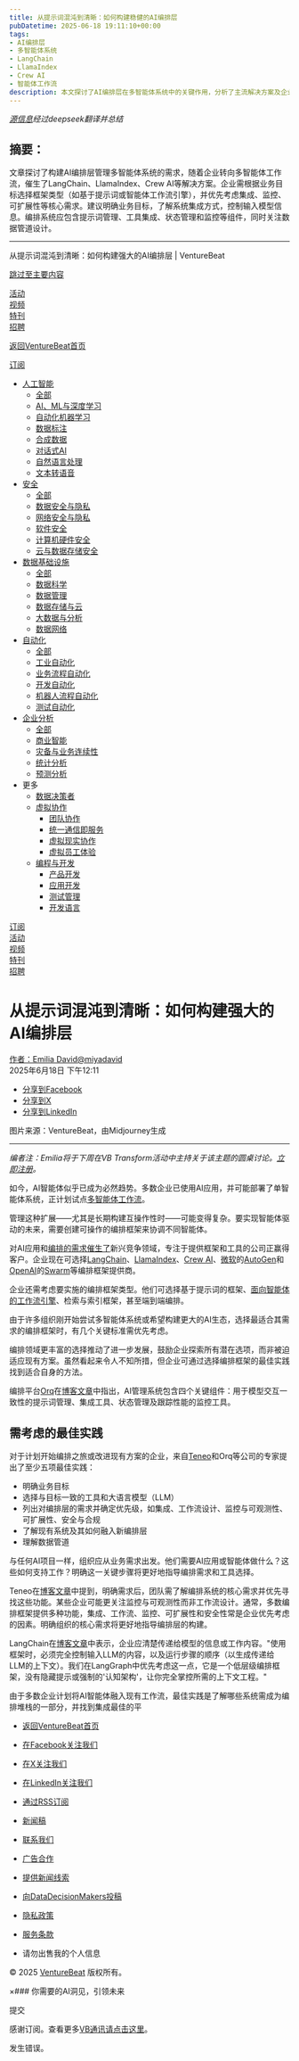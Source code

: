 ```yaml
---
title: 从提示词混沌到清晰：如何构建稳健的AI编排层
pubDatetime: 2025-06-18 19:11:10+00:00
tags:
- AI编排层
- 多智能体系统
- LangChain
- LlamaIndex
- Crew AI
- 智能体工作流
description: 本文探讨了AI编排层在多智能体系统中的关键作用，分析了主流解决方案及企业选型策略，强调业务目标导向与系统集成设计。
---
```


*[源信息](https://venturebeat.com/ai/from-prompt-chaos-to-clarity-how-to-build-a-robust-ai-orchestration-layer/)经过deepseek翻译并总结*

## 摘要：

文章探讨了构建AI编排层管理多智能体系统的需求，随着企业转向多智能体工作流，催生了LangChain、LlamaIndex、Crew AI等解决方案。企业需根据业务目标选择框架类型（如基于提示词或智能体工作流引擎），并优先考虑集成、监控、可扩展性等核心需求。建议明确业务目标，了解系统集成方式，控制输入模型信息。编排系统应包含提示词管理、工具集成、状态管理和监控等组件，同时关注数据管道设计。

---

从提示词混沌到清晰：如何构建强大的AI编排层 | VentureBeat

[跳过至主要内容](#primary)

[活动](https://venturebeat.com/events/)  
[视频](/video/)  
[特刊](/venturebeat-special-issues/)  
[招聘](https://jobs.venturebeat.com/?source=navbar&utm_source=navbar&utm_medium=partner_referral)

[返回VentureBeat首页](/)

[订阅](/newsletters/?utm_source=VBsite&utm_medium=desktopNav)

* [人工智能](/category/ai/)
  + [全部](/category/ai/)
  + [AI、ML与深度学习](/tag/ai-ml-deep-learning/)
  + [自动化机器学习](/tag/auto-ml/)
  + [数据标注](/tag/data-labelling/)
  + [合成数据](/tag/synthetic-data/)
  + [对话式AI](/tag/conversational-ai/)
  + [自然语言处理](/tag/nlp/)
  + [文本转语音](/tag/text-to-speech/)  
* [安全](/category/security/)
  + [全部](/category/security/)
  + [数据安全与隐私](/tag/data-security-privacy/)
  + [网络安全与隐私](/tag/network-security-privacy/)
  + [软件安全](/tag/software-security/)
  + [计算机硬件安全](/tag/computer-hardware-security/)
  + [云与数据存储安全](/tag/cloud-data-storage-security/)  
* [数据基础设施](/category/data-infrastructure/)
  + [全部](/category/data-infrastructure/)
  + [数据科学](/tag/data-science/)
  + [数据管理](/tag/data-management/)
  + [数据存储与云](/tag/data-storage-cloud/)
  + [大数据与分析](/tag/big-data-and-analytics/)
  + [数据网络](/tag/data-networks/)  
* [自动化](/category/automation/)
  + [全部](/category/automation/)
  + [工业自动化](/tag/industrial-automation/)
  + [业务流程自动化](/tag/business-process-automation/)
  + [开发自动化](/tag/development-automation/)
  + [机器人流程自动化](/tag/robotic-process-automation/)
  + [测试自动化](/tag/test-automation/)  
* [企业分析](/category/enterprise-analytics/)
  + [全部](/category/enterprise-analytics/)
  + [商业智能](/tag/business-intelligence/)
  + [灾备与业务连续性](/tag/disaster-recovery-business-continuity/)
  + [统计分析](/tag/statistical-analysis/)
  + [预测分析](/tag/predictive-analysis/)  
* 更多
  + [数据决策者](/category/datadecisionmakers/)
  + [虚拟协作](/category/virtual/)
    - [团队协作](/tag/team-collaboration/)
    - [统一通信即服务](/tag/ucaas/)
    - [虚拟现实协作](/tag/virtual-reality-collaboration/)
    - [虚拟员工体验](/tag/virtual-employee-experience/)
  + [编程与开发](/category/programming-development/)
    - [产品开发](/tag/product-development/)
    - [应用开发](/tag/application-development/)
    - [测试管理](/tag/test-management/)
    - [开发语言](/tag/development-languages/)

[订阅](/newsletters/?utm_source=VBsite&utm_medium=mobileNav)  
[活动](https://venturebeat.com/events/)  
[视频](/video/)  
[特刊](/venturebeat-special-issues/)  
[招聘](https://jobs.venturebeat.com/?source=navbar&utm_source=navbar&utm_medium=partner_referral)

从提示词混沌到清晰：如何构建强大的AI编排层
==========================================

[作者：Emilia David](https://venturebeat.com/author/emilia-david/ "作者Emilia David的文章")[@miyadavid](http://x.com/miyadavid)  
2025年6月18日 下午12:11

* [分享到Facebook](//www.facebook.com/sharer/sharer.php?u=https%3A%2F%2Fventurebeat.com%2Fai%2Ffrom-prompt-chaos-to-clarity-how-to-build-a-robust-ai-orchestration-layer%2F&t=从提示词混沌到清晰：如何构建强大的AI编排层)
* [分享到X](//twitter.com/intent/tweet?text=从提示词混沌到清晰：如何构建强大的AI编排层&url=https%3A%2F%2Fventurebeat.com%2Fai%2Ffrom-prompt-chaos-to-clarity-how-to-build-a-robust-ai-orchestration-layer%2F&via=VentureBeat&related=VentureBeat,GamesBeat)
* [分享到LinkedIn](https://www.linkedin.com/cws/share?url=https%3A%2F%2Fventurebeat.com%2Fai%2Ffrom-prompt-chaos-to-clarity-how-to-build-a-robust-ai-orchestration-layer%2F&token=&isFramed=true)

图片来源：VentureBeat，由Midjourney生成

---

*编者注：Emilia将于下周在VB Transform活动中主持关于该主题的圆桌讨论。[立即注册](https://www.vbtransform.com/?utm_source=vb&utm_medium=article&utm_content=transformpromo&utm_campaign=vbarticles)。*

如今，AI智能体似乎已成为必然趋势。多数企业已使用AI应用，并可能部署了单智能体系统，正计划试点[多智能体工作流](https://venturebeat.com/ai/beyond-single-model-ai-how-architectural-design-drives-reliable-multi-agent-orchestration/)。

管理这种扩展——尤其是长期构建互操作性时——可能变得复杂。要实现智能体驱动的未来，需要创建可操作的编排框架来协调不同智能体。

对AI应用和[编排的需求催生了](https://venturebeat.com/ai/three-ways-2025-will-be-the-year-of-agentic-productivity/)新兴竞争领域，专注于提供框架和工具的公司正赢得客户。企业现在可选择[LangChain](http://www.langchain.com)、[LlamaIndex](https://www.llamaindex.ai/)、[Crew AI](https://www.crewai.com/)、[微软](http://www.microsoft.com)的[AutoGen](https://venturebeat.com/ai/microsoft-autogen-v0-4-a-turning-point-toward-more-intelligent-ai-agents-for-enterprise-developers/)和[OpenAI](http://www.openai.com)的[Swarm](https://venturebeat.com/ai/openais-swarm-ai-agent-framework-routines-and-handoffs/)等编排框架提供商。

企业还需考虑要实施的编排框架类型。他们可选择基于提示词的框架、[面向智能体的工作流引擎](https://venturebeat.com/ai/orchestrator-agents-integration-human-interaction-and-enterprise-knowledge-at-the-core/)、检索与索引框架，甚至端到端编排。

由于许多组织刚开始尝试多智能体系统或希望构建更大的AI生态，选择最适合其需求的编排框架时，有几个关键标准需优先考虑。

编排领域更丰富的选择推动了进一步发展，鼓励企业探索所有潜在选项，而非被迫适应现有方案。虽然看起来令人不知所措，但企业可通过选择编排框架的最佳实践找到适合自身的方法。

编排平台[Orq](https://orq.ai/)在[博客文章](https://orq.ai/blog/llm-orchestration)中指出，AI管理系统包含四个关键组件：用于模型交互一致性的提示词管理、集成工具、状态管理及跟踪性能的监控工具。

需考虑的最佳实践
----------------

对于计划开始编排之旅或改进现有方案的企业，来自[Teneo](https://www.teneo.ai/)和Orq等公司的专家提出了至少五项最佳实践：

* 明确业务目标
* 选择与目标一致的工具和大语言模型（LLM）
* 列出对编排层的需求并确定优先级，如集成、工作流设计、监控与可观测性、可扩展性、安全与合规
* 了解现有系统及其如何融入新编排层
* 理解数据管道

与任何AI项目一样，组织应从业务需求出发。他们需要AI应用或智能体做什么？这些如何支持工作？明确这一关键步骤将更好地指导编排需求和工具选择。

Teneo在[博客文章](https://www.teneo.ai/blog/ai-orchestration-the-complete-guide#challenges-and-solutions-in-ai-orchestration)中提到，明确需求后，团队需了解编排系统的核心需求并优先寻找这些功能。某些企业可能更关注监控与可观测性而非工作流设计。通常，多数编排框架提供多种功能，集成、工作流、监控、可扩展性和安全性常是企业优先考虑的因素。明确组织的核心需求将更好地指导编排层的构建。

LangChain在[博客文章](https://blog.langchain.com/how-and-when-to-build-multi-agent-systems/)中表示，企业应清楚传递给模型的信息或工作内容。"使用框架时，必须完全控制输入LLM的内容，以及运行步骤的顺序（以生成传递给LLM的上下文）。我们在LangGraph中优先考虑这一点，它是一个低层级编排框架，没有隐藏提示或强制的'认知架构'，让你完全掌控所需的上下文工程。"

由于多数企业计划将AI智能体融入现有工作流，最佳实践是了解哪些系统需成为编排堆栈的一部分，并找到集成最佳的平

* [返回VentureBeat首页](/)
* [在Facebook关注我们](https://www.facebook.com/venturebeat/)
* [在X关注我们](https://twitter.com/venturebeat)
* [在LinkedIn关注我们](https://www.linkedin.com/company/venturebeat)
* [通过RSS订阅](https://feeds.feedburner.com/venturebeat/SZYF)

* [新闻稿](/tag/business-sponsored-company-news/)
* [联系我们](/contact/)
* [广告合作](https://media.venturebeat.com/)
* [提供新闻线索](/contact/)
* [向DataDecisionMakers投稿](/guest-posts/)

* [隐私政策](/privacy-policy/)
* [服务条款](/terms-of-service/)
* 请勿出售我的个人信息

© 2025 [VentureBeat](https://venturebeat.com/) 版权所有。

×### 你需要的AI洞见，引领未来  

提交  

感谢订阅。查看更多[VB通讯请点击这里](/newsletters/)。  

发生错误。